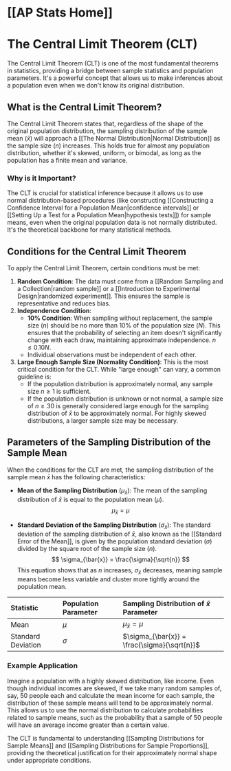 # [[AP Stats Home]]
# The Central Limit Theorem (CLT)

The Central Limit Theorem (CLT) is one of the most fundamental theorems in statistics, providing a bridge between sample statistics and population parameters. It's a powerful concept that allows us to make inferences about a population even when we don't know its original distribution.

## What is the Central Limit Theorem?

The Central Limit Theorem states that, regardless of the shape of the original population distribution, the sampling distribution of the sample mean ($\bar{x}$) will approach a [[The Normal Distribution|Normal Distribution]] as the sample size ($n$) increases. This holds true for almost any population distribution, whether it's skewed, uniform, or bimodal, as long as the population has a finite mean and variance.

### Why is it Important?

The CLT is crucial for statistical inference because it allows us to use normal distribution-based procedures (like constructing [[Constructing a Confidence Interval for a Population Mean|confidence intervals]] or [[Setting Up a Test for a Population Mean|hypothesis tests]]) for sample means, even when the original population data is not normally distributed. It's the theoretical backbone for many statistical methods.

## Conditions for the Central Limit Theorem

To apply the Central Limit Theorem, certain conditions must be met:

1.  **Random Condition**: The data must come from a [[Random Sampling and a Collection|random sample]] or a [[Introduction to Experimental Design|randomized experiment]]. This ensures the sample is representative and reduces bias.
2.  **Independence Condition**:
    *   **10% Condition**: When sampling without replacement, the sample size ($n$) should be no more than 10% of the population size ($N$). This ensures that the probability of selecting an item doesn't significantly change with each draw, maintaining approximate independence. $n \le 0.10 N$.
    *   Individual observations must be independent of each other.
3.  **Large Enough Sample Size (Normality Condition)**: This is the most critical condition for the CLT. While "large enough" can vary, a common guideline is:
    *   If the population distribution is approximately normal, any sample size $n \ge 1$ is sufficient.
    *   If the population distribution is unknown or not normal, a sample size of $n \ge 30$ is generally considered large enough for the sampling distribution of $\bar{x}$ to be approximately normal. For highly skewed distributions, a larger sample size may be necessary.

## Parameters of the Sampling Distribution of the Sample Mean

When the conditions for the CLT are met, the sampling distribution of the sample mean $\bar{x}$ has the following characteristics:

*   **Mean of the Sampling Distribution** ($\mu_{\bar{x}}$):
    The mean of the sampling distribution of $\bar{x}$ is equal to the population mean ($\mu$).
    $$ \mu_{\bar{x}} = \mu $$

*   **Standard Deviation of the Sampling Distribution** ($\sigma_{\bar{x}}$):
    The standard deviation of the sampling distribution of $\bar{x}$, also known as the [[Standard Error of the Mean]], is given by the population standard deviation ($\sigma$) divided by the square root of the sample size ($n$).
    $$ \sigma_{\bar{x}} = \frac{\sigma}{\sqrt{n}} $$
    This equation shows that as $n$ increases, $\sigma_{\bar{x}}$ decreases, meaning sample means become less variable and cluster more tightly around the population mean.

| Statistic                 | Population Parameter | Sampling Distribution of $\bar{x}$ Parameter |
| :------------------------ | :------------------- | :------------------------------------------- |
| Mean                      | $\mu$                | $\mu_{\bar{x}} = \mu$                        |
| Standard Deviation        | $\sigma$             | $\sigma_{\bar{x}} = \frac{\sigma}{\sqrt{n}}$ |

### Example Application

Imagine a population with a highly skewed distribution, like income. Even though individual incomes are skewed, if we take many random samples of, say, 50 people each and calculate the mean income for each sample, the distribution of these sample means will tend to be approximately normal. This allows us to use the normal distribution to calculate probabilities related to sample means, such as the probability that a sample of 50 people will have an average income greater than a certain value.

The CLT is fundamental to understanding [[Sampling Distributions for Sample Means]] and [[Sampling Distributions for Sample Proportions]], providing the theoretical justification for their approximately normal shape under appropriate conditions.
